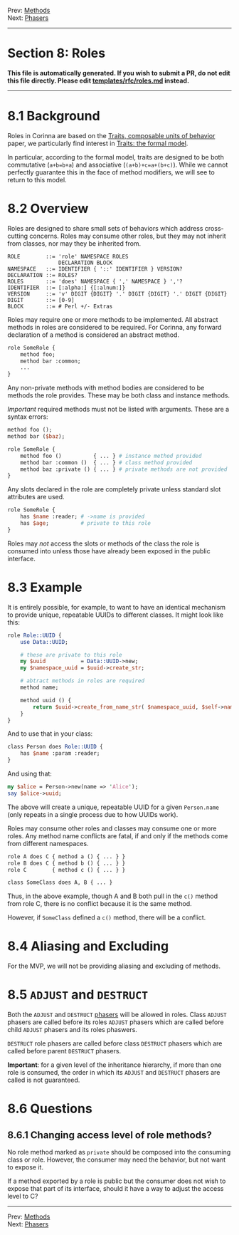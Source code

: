 Prev: [Methods](methods.md)   
Next: [Phasers](phasers.md)

---

# Section 8: Roles

**This file is automatically generated. If you wish to submit a PR, do not
edit this file directly. Please edit
[templates/rfc/roles.md](https://github.com/Ovid/Cor/tree/master/templates/rfc/roles.md) instead.**

---

# 8.1 Background
Roles in Corinna are based on the [Traits, composable units of
behavior](http://scg.unibe.ch/archive/papers/Scha02bTraits.pdf)
paper, we particularly find interest in [Traits: the formal
model](http://scg.unibe.ch/archive/papers/Scha02cTraitsModel.pdf).

In particular, according to the formal model, traits are designed to be both
commutative (`a+b=b+a`) and associative (`(a+b)+c=a+(b+c)`). While we cannot
perfectly guarantee this in the face of method modifiers, we will see to
return to this model.

# 8.2 Overview
Roles are designed to share small sets of behaviors which address
cross-cutting concerns. Roles may consume other roles, but they may not
inherit from classes, nor may they be inherited from.

```
ROLE        ::= 'role' NAMESPACE ROLES
                DECLARATION BLOCK
NAMESPACE   ::= IDENTIFIER { '::' IDENTIFIER } VERSION?
DECLARATION ::= ROLES?
ROLES       ::= 'does' NAMESPACE { ',' NAMESPACE } ','?
IDENTIFIER  ::= [:alpha:] {[:alnum:]}
VERSION     ::= 'v' DIGIT {DIGIT} '.' DIGIT {DIGIT} '.' DIGIT {DIGIT}
DIGIT       ::= [0-9]
BLOCK       ::= # Perl +/- Extras
```

Roles may require one or more methods to be implemented. All abstract methods
in roles are considered to be required. For Corinna, any forward declaration
of a method is considered an abstract method.

```perl
role SomeRole {
    method foo;
    method bar :common;
    ...
}
```

Any non-private methods with method bodies are considered to be methods the
role provides. These may be both class and instance methods.

*Important* required methods must not be listed with arguments. These are a
syntax errors:

```perl
method foo ();
method bar ($baz);
```


```perl
role SomeRole {
    method foo ()          { ... } # instance method provided
    method bar :common ()  { ... } # class method provided
    method baz :private () { ... } # private methods are not provided
}
```

Any slots declared in the role are completely private unless standard
slot attributes are used.

```perl
role SomeRole {
    has $name :reader; # ->name is provided
    has $age;          # private to this role
}
```

Roles may _not_ access the slots or methods of the class the
role is consumed into unless those have already been exposed in the public
interface.

# 8.3 Example
It is entirely possible, for example, to want to have an identical mechanism
to provide unique, repeatable UUIDs to different classes. It might look like
this:

```perl
role Role::UUID {
    use Data::UUID;

    # these are private to this role
    my $uuid           = Data::UUID->new;
    my $namespace_uuid = $uuid->create_str;

    # abtract methods in roles are required
    method name;

    method uuid () {
        return $uuid->create_from_name_str( $namespace_uuid, $self->name );
    }
}
```

And to use that in your class:

```perl
class Person does Role::UUID {
    has $name :param :reader;
}
```

And using that:

```perl
my $alice = Person->new(name => 'Alice');
say $alice->uuid;
```

The above will create a unique, repeatable UUID for a given `Person.name`
(only repeats in a single process due to how UUIDs work).

Roles may consume other roles and classes may consume one or more roles. Any
method name conflicts are fatal, if and only if the methods come from
different namespaces.

```perl
role A does C { method a () { ... } }
role B does C { method b () { ... } }
role C        { method c () { ... } }

class SomeClass does A, B { ... }
```

Thus, in the above example, though A and B both pull in the `c()` method from
role C, there is no conflict because it is the same method.

However, if `SomeClass` defined a `c()` method, there will be a conflict.

# 8.4 Aliasing and Excluding
For the MVP, we will not be providing aliasing and excluding of methods.

# 8.5 `ADJUST` and `DESTRUCT`
Both the `ADJUST` and `DESTRUCT` [phasers](phasers.md) will be allowed in
roles. Class `ADJUST` phasers are called before its roles `ADJUST` phasers
which are called before child `ADJUST` phasers and its roles phaswers.

`DESTRUCT` role phasers are called before class `DESTRUCT` phasers which are
called before parent `DESTRUCT` phasers.

**Important**: for a given level of the inheritance hierarchy, if more than
one role is consumed, the order in which its `ADJUST` and `DESTRUCT` phasers
are called is not guaranteed.

# 8.6 Questions
## 8.6.1 Changing access level of role methods?
No role method marked as `private` should be composed into the consuming class
or role. However, the consumer may need the behavior, but not want to expose
it.

If a method exported by a role is public but the consumer does not wish to
expose that part of its interface, should it have a way to adjust the access
level to C<private>?


---

Prev: [Methods](methods.md)   
Next: [Phasers](phasers.md)
